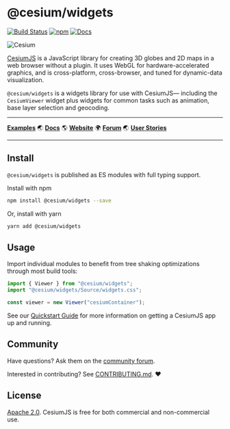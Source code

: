 # @cesium/widgets

[![Build Status](https://travis-ci.com/CesiumGS/cesium.svg?branch=main)](https://travis-ci.com/CesiumGS/cesium)
[![npm](https://img.shields.io/npm/v/@cesium/widgets)](https://www.npmjs.com/package/@cesium/widgets)
[![Docs](https://img.shields.io/badge/docs-online-orange.svg)](https://cesium.com/learn/)

![Cesium](https://github.com/CesiumGS/cesium/wiki/logos/Cesium_Logo_Color.jpg)

[CesiumJS](../../README.md) is a JavaScript library for creating 3D globes and 2D maps in a web browser without a plugin. It uses WebGL for hardware-accelerated graphics, and is cross-platform, cross-browser, and tuned for dynamic-data visualization.

`@cesium/widgets` is a widgets library for use with CesiumJS— including the `CesiumViewer` widget plus widgets for common tasks such as animation, base layer selection and geocoding.

---

[**Examples**](https://sandcastle.cesium.com/) :earth_asia: [**Docs**](https://cesium.com/learn/cesiumjs-learn/) :earth_americas: [**Website**](https://cesium.com/cesiumjs) :earth_africa: [**Forum**](https://community.cesium.com/) :earth_asia: [**User Stories**](https://cesium.com/user-stories/)

---

## Install

`@cesium/widgets` is published as ES modules with full typing support.

Install with npm

```sh
npm install @cesium/widgets --save
```

Or, install with yarn

```sh
yarn add @cesium/widgets
```

## Usage

Import individual modules to benefit from tree shaking optimizations through most build tools:

```js
import { Viewer } from "@cesium/widgets";
import "@cesium/widgets/Source/widgets.css";

const viewer = new Viewer("cesiumContainer");
```

See our [Quickstart Guide](https://cesium.com/learn/cesiumjs-learn/cesiumjs-quickstart/) for more information on getting a CesiumJS app up and running.

## Community

Have questions? Ask them on the [community forum](https://community.cesium.com/).

Interested in contributing? See [CONTRIBUTING.md](../../CONTRIBUTING.md). :heart:

## License

[Apache 2.0](http://www.apache.org/licenses/LICENSE-2.0.html). CesiumJS is free for both commercial and non-commercial use.
